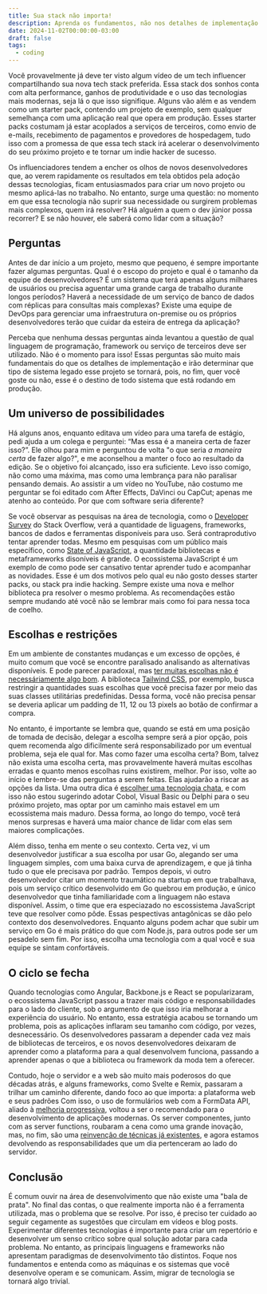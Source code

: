 ```yaml
---
title: Sua stack não importa!
description: Aprenda os fundamentos, não nos detalhes de implementação.
date: 2024-11-02T00:00:00-03:00
draft: false
tags:
  - coding
---
```


Você provavelmente já deve ter visto algum vídeo de um tech influencer compartilhando sua nova tech stack preferida. Essa stack dos sonhos conta com alta performance, ganhos de produtividade e o uso das tecnologias mais modernas, seja lá o que isso signifique. Alguns vão além e as vendem como um starter pack, contendo um projeto de exemplo, sem qualquer semelhança com uma aplicação real que opera em produção. Esses starter packs costumam já estar acoplados a serviços de terceiros, como envio de e-mails, recebimento de pagamentos e provedores de hospedagem, tudo isso com a promessa de que essa tech stack irá acelerar o desenvolvimento do seu próximo projeto e te tornar um indie hacker de sucesso.

Os influenciadores tendem a encher os olhos de novos desenvolvedores que, ao verem rapidamente os resultados em tela obtidos pela adoção dessas tecnologias, ficam entusiasmados para criar um novo projeto ou mesmo aplicá-las no trabalho. No entanto, surge uma questão: no momento em que essa tecnologia não suprir sua necessidade ou surgirem problemas mais complexos, quem irá resolver? Há alguém a quem o dev júnior possa recorrer? E se não houver, ele saberá como lidar com a situação?

## Perguntas

Antes de dar início a um projeto, mesmo que pequeno, é sempre importante fazer algumas perguntas. Qual é o escopo do projeto e qual é o tamanho da equipe de desenvolvedores? É um sistema que terá apenas alguns milhares de usuários ou precisa aguentar uma grande carga de trabalho durante longos períodos? Haverá a necessidade de um serviço de banco de dados com réplicas para consultas mais complexas? Existe uma equipe de DevOps para gerenciar uma infraestrutura on-premise ou os próprios desenvolvedores terão que cuidar da esteira de entrega da aplicação?

Perceba que nenhuma dessas perguntas ainda levantou a questão de qual linguagem de programação, framework ou serviço de terceiros deve ser utilizado. Não é o momento para isso! Essas perguntas são muito mais fundamentais do que os detalhes de implementação e irão determinar que tipo de sistema legado esse projeto se tornará, pois, no fim, quer você goste ou não, esse é o destino de todo sistema que está rodando em produção.

## Um universo de possibilidades

Há alguns anos, enquanto editava um vídeo para uma tarefa de estágio, pedi ajuda a um colega e perguntei: “Mas essa é a maneira certa de fazer isso?”. Ele olhou para mim e perguntou de volta "o que seria _a maneira certa_ de fazer algo?", e me aconselhou a manter o foco ao resultado da edição. Se o objetivo foi alcançado, isso era suficiente. Levo isso comigo, não como uma máxima, mas como uma lembrança para não paralisar pensando demais. Ao assistir a um vídeo no YouTube, não costumo me perguntar se foi editado com After Effects, DaVinci ou CapCut; apenas me atenho ao conteúdo. Por que com software seria diferente?

Se você observar as pesquisas na área de tecnologia, como o [Developer Survey](https://survey.stackoverflow.com) do Stack Overflow, verá a quantidade de liguagens, frameworks, bancos de dados e ferramentas disponíveis para uso. Será contraprodutivo tentar aprender todas. Mesmo em pesquisas com um público mais específico, como [State of JavaScript](https://stateofjs.com/pt-BR), a quantidade bibliotecas e metaframeworks disoníveis é grande. O ecossistema JavaScript é um exemplo de como pode ser cansativo tentar aprender tudo e acompanhar as novidades. Esse é um dos motivos pelo qual eu não gosto desses starter packs, ou stack pra indie hacking. Sempre existe uma nova e melhor biblioteca pra resolver o mesmo problema. As recomendações estão sempre mudando até você não se lembrar mais como foi para nessa toca de coelho.

## Escolhas e restrições

Em um ambiente de constantes mudanças e um excesso de opções, é muito comum que você se encontre paralisado analisando as alternativas disponíveis. E pode parecer paradoxal, mas [ter muitas escolhas não é necessáriamente algo bom](https://www.youtube.com/watch?v=VO6XEQIsCoM). A biblioteca [Tailwind CSS](https://tailwindcss.com/), por exemplo, busca restringir a quantidades suas escolhas que você precisa fazer por meio das suas classes utilitárias predefinidas. Dessa forma, você não precisa pensar se deveria aplicar um padding de 11, 12 ou 13 pixels ao botão de confirmar a compra.

No entanto, é importante se lembra que, quando se está em uma posição de tomada de decisão, delegar a escolha sempre será a pior opção, pois quem recomenda algo dificilmente será responsabilizado por um eventual problema, seja ele qual for. Mas como fazer uma escolha certa? Bom, talvez não exista uma escolha certa, mas provavelmente haverá muitas escolhas erradas e quanto menos escolhas ruins existirem, melhor. Por isso, volte ao início e lembre-se das perguntas a serem feitas. Elas ajudarão a riscar as opções da lista. Uma outra dica é [escolher uma tecnologia chata](https://boringtechnology.club/ 'https://boringtechnology.club/'), e com isso não estou sugerindo adotar Cobol, Visual Basic ou Delphi para o seu próximo projeto, mas optar por um caminho mais estavel em um ecossistema mais maduro. Dessa forma, ao longo do tempo, você terá menos surpresas e haverá uma maior chance de lidar com elas sem maiores complicações.

Além disso, tenha em mente o seu contexto. Certa vez, vi um desenvolvedor justificar a sua escolha por usar Go, alegando ser uma linguagem simples, com uma baixa curva de aprendizagem, e que já tinha tudo o que ele precisava por padrão. Tempos depois, vi outro desenvolvedor citar um momento traumático na startup em que trabalhava, pois um serviço crítico desenvolvido em Go quebrou em produção, e único desenvolvedor que tinha familiaridade com a linguagem não estava disponível. Assim, o time que era especiazado no escossistema JavaScript teve que resolver como pôde. Essas pespectivas antagônicas se dão pelo contexto dos desenvolvedores. Enquanto alguns podem achar que subir um serviço em Go é mais prático do que com Node.js, para outros pode ser um pesadelo sem fim. Por isso, escolha uma tecnologia com a qual você e sua equipe se sintam confortáveis.

## O ciclo se fecha

Quando tecnologias como Angular, Backbone.js e React se popularizaram, o ecossistema JavaScript passou a trazer mais código e responsabilidades para o lado do cliente, sob o argumento de que isso iria melhorar a experiência do usuário. No entanto, essa estratégia acabou se tornando um problema, pois as aplicações inflaram seu tamanho com código, por vezes, desnecessário. Os desenvolvedores passaram a depender cada vez mais de bibliotecas de terceiros, e os novos desenvolvedores deixaram de aprender como a plataforma para a qual desenvolvem funciona, passando a aprender apenas o que a biblioteca ou framework da moda tem a oferecer.

Contudo, hoje o servidor e a web são muito mais poderosos do que décadas atrás, e alguns frameworks, como Svelte e Remix, passaram a trilhar um caminho diferente, dando foco ao que importa: a plataforma web e seus padrões Com isso, o uso de formulários web com a FormData API, aliado à [melhoria progressiva](https://developer.mozilla.org/en-US/docs/Glossary/Progressive_Enhancement 'Documentação da MDN sobre melhoria progressiva'), voltou a ser o recomendado para o desenvolvimento de aplicações modernas. Os server componentes, junto com as server functions, roubaram a cena como uma grande inovação, mas, no fim, são uma [reinvenção de técnicas já existentes](https://youtu.be/uXCipjbcQfM?t=1641&si=SKrNflKHr4R-KR3B, 'Rich Harris sobre nos arrependermos de reinventar o RPC'), e agora estamos devolvendo as responsabilidades que um dia pertenceram ao lado do servidor.

## Conclusão

É comum ouvir na área de desenvolvimento que não existe uma "bala de prata". No final das contas, o que realmente importa não é a ferramenta utilizada, mas o problema que se resolve. Por isso, é preciso ter cuidado ao seguir cegamente as sugestões que circulam em vídeos e blog posts. Experimentar diferentes tecnologias é importante para criar um repertório e desenvolver um senso crítico sobre qual solução adotar para cada problema. No entanto, as principais linguagens e frameworks não apresentam paradigmas de desenvolvimento tão distintos. Foque nos fundamentos e entenda como as máquinas e os sistemas que você desenvolve operam e se comunicam. Assim, migrar de tecnologia se tornará algo trivial.
